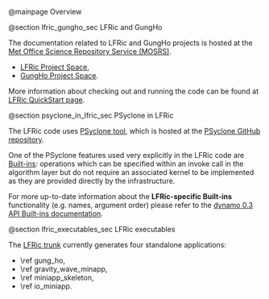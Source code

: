 @mainpage Overview

@section lfric_gungho_sec LFRic and GungHo

The documentation related to LFRic and GungHo projects is hosted at the <a href="https://code.metoffice.gov.uk/trac/home">Met Office Science Repository Service (MOSRS)</a>.

- <a href="https://code.metoffice.gov.uk/trac/lfric/wiki">LFRic Project Space</a>,
- <a href="https://code.metoffice.gov.uk/trac/lfric/wiki/GungHo">GungHo Project Space</a>.

More information about checking out and running the code can be found at <a href="https://code.metoffice.gov.uk/trac/lfric/wiki/LFRicTechnical/QuickStart">LFRic QuickStart page</a>.

@section psyclone_in_lfric_sec PSyclone in LFRic

The LFRic code uses <a href="https://code.metoffice.gov.uk/trac/lfric/wiki/PsycloneTool">PSyclone tool</a>, which is hosted at the 
<a href="https://github.com/stfc/PSyclone">PSyclone GitHub repository</a>.

One of the PSyclone features used very explicitly in the LFRic code are <a href="https://github.com/stfc/PSyclone/blob/master/doc/built_ins.rst">Built-ins</a>:
operations which can be specified within an invoke call in the algorithm layer but do not require an associated kernel to be implemented as they are provided 
directly by the infrastructure.

For more up-to-date information about the <b>LFRic-specific Built-ins</b> functionality (e.g. names, argument order) please refer to the 
<a href="https://github.com/stfc/PSyclone/blob/master/doc/dynamo0p3.rst#built-ins">dynamo 0.3 API Built-ins documentation</a>.

@section lfric_executables_sec LFRic executables

The <a href="https://code.metoffice.gov.uk/trac/lfric/browser/LFRic/trunk">LFRic trunk</a> currently generates four standalone applications:

- \ref gung_ho,
- \ref gravity_wave_minapp,
- \ref miniapp_skeleton,
- \ref io_miniapp.

